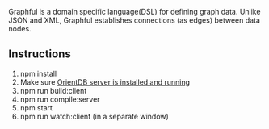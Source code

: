 Graphful is a domain specific language(DSL) for defining graph data. Unlike JSON and XML, Graphful establishes connections (as edges) between data nodes.

## Instructions
1. npm install
2. Make sure [OrientDB server is installed and running](http://orientdb.com/docs/2.1/Tutorial-Run-the-server.html)
3. npm run build:client
4. npm run compile:server
5. npm start
6. npm run watch:client (in a separate window)